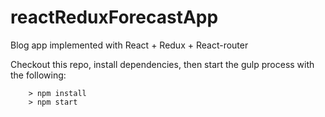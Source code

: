 # reactReduxForecastApp

Blog app implemented with React + Redux + React-router

Checkout this repo, install dependencies, then start the gulp process with the following:

```
	> npm install
	> npm start
```
